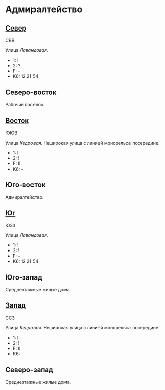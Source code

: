 # Адмиралтейство

## [Север](./595062.md)

СВВ

Улица *Лавандовая*.

* 1:    !
* 2:    ?
* F:    -
* K6:   12  21  54

## Северо-восток

Рабочий поселок.

## [Восток](./600070.md)

ЮЮВ

Улица *Кедровая*.
Неширокая улица с линией монорельса посередине.

* 1:    II
* 2:    !
* F:    II
* K6:   -

## Юго-восток

Адмиралтейство.

## [Юг](./595080.md)

ЮЗЗ

Улица *Лавандовая*.

* 1:    !
* 2:    !
* F:    -
* K6:   12  21  54

## Юго-запад

Среднеэтажные жилые дома.

## [Запад](./590070.md)

ССЗ

Улица *Кедровая*.
Неширокая улица с линией монорельса посередине.

* 1:    II
* 2:    !
* F:    II
* K6:   -

## Северо-запад

Среднеэтажные жилые дома.
